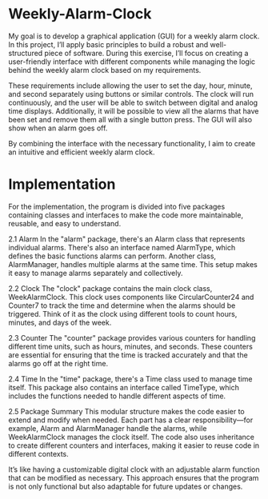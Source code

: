 # Weekly-Alarm-Clock
My goal is to develop a graphical application (GUI) for a weekly alarm clock. In this project, I’ll apply basic principles to build a robust and well-structured piece of software. During this exercise, I’ll focus on creating a user-friendly interface with different components while managing the logic behind the weekly alarm clock based on my requirements.

These requirements include allowing the user to set the day, hour, minute, and second separately using buttons or similar controls. The clock will run continuously, and the user will be able to switch between digital and analog time displays. Additionally, it will be possible to view all the alarms that have been set and remove them all with a single button press. The GUI will also show when an alarm goes off.

By combining the interface with the necessary functionality, I aim to create an intuitive and efficient weekly alarm clock.


# Implementation

For the implementation, the program is divided into five packages containing classes and interfaces to make the code more maintainable, reusable, and easy to understand.

2.1 Alarm
In the "alarm" package, there's an Alarm class that represents individual alarms. There's also an interface named AlarmType, which defines the basic functions alarms can perform. Another class, AlarmManager, handles multiple alarms at the same time. This setup makes it easy to manage alarms separately and collectively.

2.2 Clock
The "clock" package contains the main clock class, WeekAlarmClock. This clock uses components like CircularCounter24 and Counter7 to track the time and determine when the alarms should be triggered. Think of it as the clock using different tools to count hours, minutes, and days of the week.

2.3 Counter
The "counter" package provides various counters for handling different time units, such as hours, minutes, and seconds. These counters are essential for ensuring that the time is tracked accurately and that the alarms go off at the right time.

2.4 Time
In the "time" package, there's a Time class used to manage time itself. This package also contains an interface called TimeType, which includes the functions needed to handle different aspects of time.

2.5 Package Summary
This modular structure makes the code easier to extend and modify when needed. Each part has a clear responsibility—for example, Alarm and AlarmManager handle the alarms, while WeekAlarmClock manages the clock itself. The code also uses inheritance to create different counters and interfaces, making it easier to reuse code in different contexts.

It’s like having a customizable digital clock with an adjustable alarm function that can be modified as necessary. This approach ensures that the program is not only functional but also adaptable for future updates or changes.
